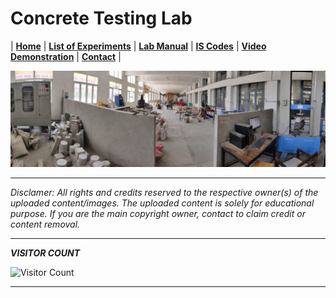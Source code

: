 # Concrete Testing Lab

| **[Home](README.md)** | **[List of Experiments](List.md)** | **[Lab Manual](Lab_Manual.md)** | **[IS Codes](Codes.md)** | **[Video Demonstration](Videos.md)** | **[Contact](Contact.md)** |


![Lab](/Images/CTL.jpeg)

---

*Disclamer: All rights and credits reserved to the respective owner(s) of the uploaded content/images. The uploaded content is solely for educational purpose. If you are the main copyright owner, contact to claim credit or content removal.*

---

***VISITOR COUNT***

![Visitor Count](https://profile-counter.glitch.me/gndec-yjs/count.svg)

---

